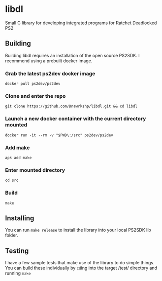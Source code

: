 # libdl

Small C library for developing integrated programs for Ratchet Deadlocked PS2

## Building

Building libdl requires an installation of the open source PS2SDK. I recommend using a prebuilt docker image.

### Grab the latest ps2dev docker image

```docker pull ps2dev/ps2dev```

### Clone and enter the repo

```git clone https://github.com/Dnawrkshp/libdl.git && cd libdl```

### Launch a new docker container with the current directory mounted

```docker run -it --rm -v "$PWD\:/src" ps2dev/ps2dev```

### Add make

```apk add make```

### Enter mounted directory

```cd src```

### Build

```make```

## Installing

You can run ```make release``` to install the library into your local PS2SDK lib folder.

## Testing

I have a few sample tests that make use of the library to do simple things. You can build these individually by ```cd```ing into the target /test/ directory and running ```make```
